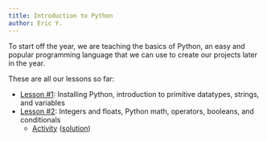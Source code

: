 ```yaml
---
title: Introduction to Python
author: Eric Y.
---
```


To start off the year,
we are teaching the basics of Python,
an easy and popular programming language
that we can use to create our projects later in the year.

These are all our lessons so far:

- [Lesson #1](lesson-1): Installing Python, introduction to primitive datatypes, strings, and variables
- [Lesson #2](lesson-2): Integers and floats, Python math, operators, booleans, and conditionals
    - [Activity](activity-2) ([solution](activity-solution-2))
